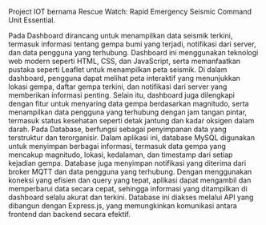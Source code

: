 Project IOT bernama Rescue Watch: Rapid Emergency Seismic Command Unit Essential.

Pada Dashboard dirancang untuk menampilkan data seismik terkini, termasuk informasi tentang gempa bumi yang terjadi, notifikasi dari server, dan data pengguna yang terhubung. Dashboard ini menggunakan teknologi web modern seperti HTML, CSS, dan JavaScript, serta memanfaatkan pustaka seperti Leaflet untuk menampilkan peta seismik. Di dalam dashboard, pengguna dapat melihat peta interaktif yang menunjukkan lokasi gempa, daftar gempa terkini, dan notifikasi dari server yang memberikan informasi penting. Selain itu, dashboard juga dilengkapi dengan fitur untuk menyaring data gempa berdasarkan magnitudo, serta menampilkan data pengguna yang terhubung dengan jam tangan pintar, termasuk status kesehatan seperti detak jantung dan kadar oksigen dalam darah.
Pada Database, berfungsi sebagai penyimpanan data yang terstruktur dan terorganisir. Dalam aplikasi ini, database MySQL digunakan untuk menyimpan berbagai informasi, termasuk data gempa yang mencakup magnitudo, lokasi, kedalaman, dan timestamp dari setiap kejadian gempa. Database juga menyimpan notifikasi yang diterima dari broker MQTT dan data pengguna yang terhubung. Dengan menggunakan koneksi yang efisien dan query yang tepat, aplikasi dapat mengambil dan memperbarui data secara cepat, sehingga informasi yang ditampilkan di dashboard selalu akurat dan terkini. Database ini diakses melalui API yang dibangun dengan Express.js, yang memungkinkan komunikasi antara frontend dan backend secara efektif.
